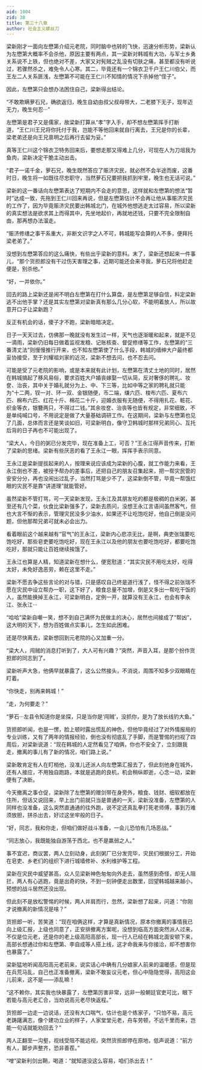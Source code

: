 ```yaml
---
aid: 1004
zid: 38
title: 第三十八章
author: 社会主义螺丝刀
---
```


梁新刚才一面向左懋第介绍元老院，同时脑中也转的飞快，迅速分析形势，梁新认为左懋第大概率不会杀他，原因主要有两点，其一梁新对韩城有大功，与军士乡勇关系说不上铁，但也绝对不差，大家又对髡贼之乱没有切肤之痛，甚至都没有听说过，若骤然杀之，难免令人心寒。其二，毕竟还有一个锦衣卫千户王仁川伯父，而王左二人关系匪浅，左懋第不可能在王仁川不知情的情况下杀掉他“侄子”。

因此，左懋第只会想办法困住自己，梁新得出结论。

“不敢欺瞒萝石兄，确欲返归，晚生自幼由叔父叔母带大，二老膝下无子，现年迈无力，晚生何忍···”

左懋第是君子又是儒家，故梁新打算从“孝”字入手，却不想左懋第挥手打断道，“王仁川王兄将你托付于我，岂能不等他回来就自行离去，王兄是你的长辈，梁老弟还是向王兄禀明之后再行去留为妥。”

真等王仁川这个锦衣卫特务回来后，要想走那又得难上几分，可现在人为刀俎我为鱼肉，梁新决定干脆主动出击。

“君子一诺千金，萝石兄，晚生既然答应了赈济灾民，就必然不会半途而废，这番时日，晚生将一如既往尽忠职守，当然萝石兄要把我抓到牢里，晚生也无话可说。”

梁新的这一番话向左懋第表达了短期内不会走的意思，这样就和左懋第的想法“暂时”达成一致，先拖到王仁川回来再说，但是左懋第估计不会再让他从事赈济灾民的工作了，因为毕竟赈济灾民要出韩城北门，在城外他想逃走太过容易，所以梁新的真实想法是欲求其上而得其中，先坐地起价，再就地还钱，只要不完全限制自由，那再想办法溜走。

“赈济修缮之事干系重大，非断文识字之人不可，韩城能写会算的人不多，便拜托梁老弟了。”

没想到左懋第答应的这么痛快，有些出乎梁新的意料。末了，梁新还想起来一件事儿，“那个货担郎没有干过伤天害理之事，近期可能还会来寻我，萝石兄将他赶走便是，别杀他。”

“好，一并依你。”

回去的路上梁新还是闹不明白左懋第在打什么算盘，是左懋第足够自信，料定梁新逃不出他手掌？还是其实左懋第对梁新真有那么几分心软，不能明着放人，所以故意开口子让梁新跑？

反正有机会的话，傻子才不跑，梁新暗暗决定。

日子一天天过去，仿佛那一晚就没有发生过一样，天气也逐渐暖和起来，就是不见一滴雨，梁新仍旧每日做着监视发粮、记账核查、督促修缮等工作，左懋第的“三番清丈法”则慢慢推行开来，也不知左懋第使了什么手段，韩城的缙绅大户最终都妥协接受，至于刘耀祖刘家的近况，梁新不想去问，也不忍去问。

可能是受了元老院的影响，或是本来就有此计划，左懋第在清丈土地的同时，居然在韩城搞起了移风易俗，要求百姓大户婚丧嫁娶一切从简，反对奢侈的聘礼、妆奁、治丧，其中关于婚礼就分为上、中、下三等，比如中等之家的聘礼就只能为“十二两，钗一对、环一双、金银随便，币二端，缣六匹、梭布六匹、夏布六匹、棉布六匹、红花十斤、棉花二十斤，迎婚衣服有无随便，不得用扎花、粧花、织金等衣，银簪两只，不得过二钱。”其余妆奁、治丧等也皆有规定，非常细致，不是单纯喊口号，不用说定是做了大量基础调研工作。在这期间，梁新与左懋第也见了几面，总体而言还是笑谈如旧，可梁新明白，像守卫韩城时那样兄弟同心、互托后背的日子再也不可能出现了。

“梁大人，今日的粥已分发完毕，现在准备上工，可否？”王永江得声音传来，打断了梁新的思绪。梁新有些厌恶的看了王永江一眼，挥挥手表示同意。

王永江是梁新提拔起来的人，按理来说应该成为梁新的心腹，就工作能力来看，王永江倒也不差，被授予帮办的差事后，还把自己的朋友召集起来，把一帮灾民管的安安分分，再也没闹出过乱子，当然打骂是少不了，这梁新倒不管，毕竟一帮饿红眼的灾民不是靠“讲道理”就能管好。

虽然梁新不管打骂，可一天梁新发现，王永江及其朋友吃的都是极稠的白米粥，甚至还有几个菜，伙食比梁新强多了，梁新去质问，没想王永江言语间虽然客气，但也大言不惭的表示，管理灾民没多少油水，如果还不让吃饱吃好，他自己倒是没问题，但他那帮兄弟可就未必会出力。

看着眼前这个越来越有“官气”的王永江，梁新内心悲凉无比，是啊，典吏张瑞要吃饱吃好，那些皂吏要吃饱吃好，现在王永江以及他的朋友也要吃饱吃好，都要吃饱吃好，那就只能让百姓继续挨饿了。

王永江也算是人精，知道梁新在想什么，便宽慰道：“其实灾民不用吃太好，吃得太好，未免好逸恶劳，赖在这里不走。”

梁新不愿去争这些言论的对与错，只是感叹自己终是道行浅了，怪不得之前张瑞不愿在灾民中设立帮办一职，这下好了，粮食总量不加增，倒是又多出一帮吃干饭的人，虽然能换掉王永江，可梁新明白，定例一开，就算没有王永江，也会有李永江、张永江···

“哈哈”梁新自嘲一笑，想不到自己满怀为民做主的决心，居然也间接成了“帮凶”，这大明的天下，想为百姓做点实事儿，怎生如此困难。

还是尽快离去，梁新想回到元老院的心又加重一分。

“梁大人，闯贼的消息打听到了，大人可有兴趣？”突然，声音入耳，是那个扮作货担郎的同志到了。

梁新听声大急，他俩早就暴露了，这么公然接头，不消说，周围不知多少双眼睛在盯着。

“你快走，别再来韩城！”

“走，为何要走？”

“萝石···左县令知道你是坐探，只是当你是‘闯贼’，没抓你，是为了放长线钓大鱼。”

货担郎听闻，也是一愣，脸上顿时露出慌乱的神色，但他毕竟经过了对外情报局的专业训练，又有了两年的情报经验，倒也没有彻底乱了手脚，而是警惕的扫视了四周后，对梁新说道：“现在韩城的人定然看见了咱俩，你也不安全了，立刻跟我走，撤离的事儿有了新的情况，咱们路上说。”

梁新敢肯定有人在盯梢他，没准儿还派人向左懋第汇报去了，但此刻他身在城外，还有人接应，不用独自跑路，本就是逃跑的良机，机会稍纵即逝，心念一动，梁新便有了决断。

今天撤离之事仓促，梁新除了左懋第的赠剑带在身旁外，粮食、钱财、细软都放在住所，但话又说回来，早上出门前就只当是普通的一天，梁新没准备，左懋第的人同样也没准备，这么突然直通通的往外跑，说不定还真乱拳打死老师傅，事到万难须放胆，拼杀出去，好过这坐牢般的日子。

“好，同志，我和你走，但咱们做好战斗准备，一会儿恐怕有几场恶战。”

“同志放心，我既能独自游荡于西北，也不是羸弱之人。”

事不宜迟，商议罢，两人立刻动身，此刻粥厂已分发完毕，灾民们根据分工，开始在皂吏、乡老们的组织下进行城墙修补、水利维护等工程。

梁新在灾民中威望甚高，众人见梁新神色匆匆向外走去，虽然感到奇怪，却无人阻拦，两人有心逃跑，竟是出奇的快，不到一刻钟便走出数里，回望韩城越来越小，预想的战斗居然还没出现。

但此刻不是放松警惕的时候，两人并肩而行，忽然，梁新想了起来，问道：“你刚才说撤离的新情况是啥？”

货担郎一听，苦笑道：“现在咱俩这样，才算是真新情况，原本你撤离的事情我已向上级汇报，上级也同意了，正安排撤离方案呢，没想到临高方面突然派人过来，不仅是位元老，还是你的老上级高阳高部长，现一行人已经在韩城北面安顿下来，高部长想通过你和左懋第、李自成等人搭上线，这才命我来与你接洽，却不想害你也暴露了。”

梁新猛地听闻高阳高元老前来，说实话心中确有几分娘家人前来的温暖感，但是现在兵荒马乱，自己也正准备撤离，梁新不敢妄议元老，但心中隐隐觉得，高阳这会儿前来，这不是——添乱嘛！

“这不赖你，其实我也快暴露了，左懋第厉害非常，远非一般朝廷官吏可比，眼下若能与高元老汇合，当劝说高元老尽快返程。”

货担郎一边走一边说话，还没有大口喘气，估计也是个练家子，“只怕不易，高元老踌躇满志，像个建功立业的样子，人家堂堂元老，舟车劳顿，不远千里而来，岂能一句话就能劝回去？”

两人正翻至一沟壑，视线受阻不能远视，突然货担郎停在原地，低声说道：“前方有人，脚步声整齐，恐非善茬。”

“噌”梁新利剑出鞘，喝道：“就知道没这么容易，咱们杀出去！”
